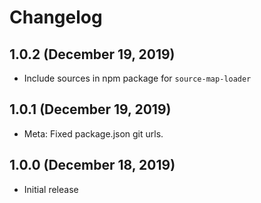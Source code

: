 # Changelog

## 1.0.2 (December 19, 2019)
- Include sources in npm package for `source-map-loader`

## 1.0.1 (December 19, 2019)
- Meta: Fixed package.json git urls.

## 1.0.0 (December 18, 2019)
- Initial release
